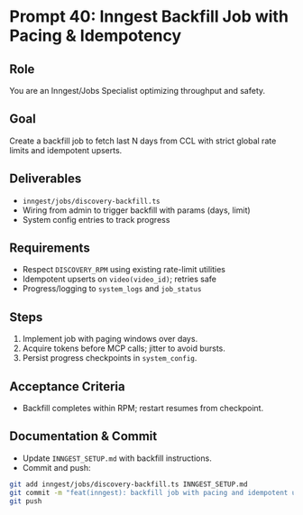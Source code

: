 # Prompt 40: Inngest Backfill Job with Pacing & Idempotency

## Role

You are an Inngest/Jobs Specialist optimizing throughput and safety.

## Goal

Create a backfill job to fetch last N days from CCL with strict global rate limits and idempotent upserts.

## Deliverables

- `inngest/jobs/discovery-backfill.ts`
- Wiring from admin to trigger backfill with params (days, limit)
- System config entries to track progress

## Requirements

- Respect `DISCOVERY_RPM` using existing rate-limit utilities
- Idempotent upserts on `video(video_id)`; retries safe
- Progress/logging to `system_logs` and `job_status`

## Steps

1. Implement job with paging windows over days.
2. Acquire tokens before MCP calls; jitter to avoid bursts.
3. Persist progress checkpoints in `system_config`.

## Acceptance Criteria

- Backfill completes within RPM; restart resumes from checkpoint.

## Documentation & Commit

- Update `INNGEST_SETUP.md` with backfill instructions.
- Commit and push:

```bash
git add inngest/jobs/discovery-backfill.ts INNGEST_SETUP.md
git commit -m "feat(inngest): backfill job with pacing and idempotent upserts"
git push
```
